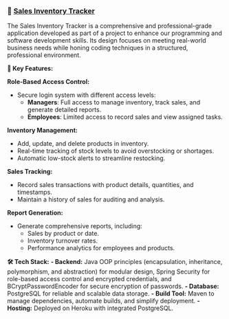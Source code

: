 ### 🔑 [Sales Inventory Tracker](#)

The Sales Inventory Tracker is a comprehensive and professional-grade application developed as part of a project to enhance our programming and software development skills. Its design focuses on meeting real-world business needs while honing coding techniques in a structured, professional environment.

**🚀 Key Features:**

**Role-Based Access Control:**
- Secure login system with different access levels:
  - **Managers**: Full access to manage inventory, track sales, and generate detailed reports.
  - **Employees**: Limited access to record sales and view assigned tasks.


**Inventory Management:**
   - Add, update, and delete products in inventory.
   - Real-time tracking of stock levels to avoid overstocking or shortages.
   - Automatic low-stock alerts to streamline restocking.

**Sales Tracking:**
   - Record sales transactions with product details, quantities, and timestamps.
   - Maintain a history of sales for auditing and analysis.

**Report Generation:**
   - Generate comprehensive reports, including:
      - Sales by product or date.
      - Inventory turnover rates.
      - Performance analytics for employees and products.

**🛠️ Tech Stack:**
**- Backend:** Java OOP principles (encapsulation, inheritance, polymorphism, and abstraction) for modular design, Spring Security for role-based access control and encrypted credentials, and BCryptPasswordEncoder for secure encryption of passwords.
**- Database:** PostgreSQL for reliable and scalable data storage.
**- Build Tool:** Maven to manage dependencies, automate builds, and simplify deployment.
**- Hosting:** Deployed on Heroku with integrated PostgreSQL.
